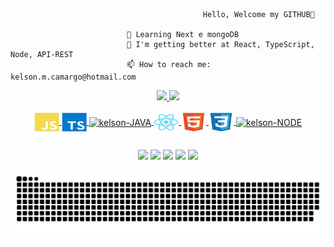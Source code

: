                                                Hello, Welcome my GITHUB👋
          
                              🚀 Learning Next e mongoDB
                              🌱 I'm getting better at React, TypeScript, Node, API-REST
                              📫 How to reach me: kelson.m.camargo@hotmail.com

<div align="center">
  <a href="https://github.com/kelsoncamargo">
  <img height="180em" src="https://github-readme-stats.vercel.app/api?username=kelsoncamargo&show_icons=true&theme=dark&include_all_commits=true&count_private=true"/>
  <img height="180em" src="https://github-readme-stats.vercel.app/api/top-langs/?username=kelsoncamargo&layout=compact&langs_count=7&theme=dark"/>
</div>

<div style="display: inline_block" align="center"><br>
  <img align="center" alt="kelson-Js" height="30" width="40" src="https://raw.githubusercontent.com/devicons/devicon/master/icons/javascript/javascript-plain.svg">
  <img align="center" alt="kelson-Ts" height="30" width="40" src="https://raw.githubusercontent.com/devicons/devicon/master/icons/typescript/typescript-plain.svg">
  <img align="center" alt="kelson-JAVA" height="30" width="40" src="https://img.icons8.com/color/48/null/java-coffee-cup-logo--v1.png">
  <img align="center" alt="kelson-React" height="30" width="40" src="https://raw.githubusercontent.com/devicons/devicon/master/icons/react/react-original.svg">
  <img align="center" alt="kelson-HTML" height="30" width="40" src="https://raw.githubusercontent.com/devicons/devicon/master/icons/html5/html5-original.svg">
  <img align="center" alt="kelson-CSS" height="30" width="40" src="https://raw.githubusercontent.com/devicons/devicon/master/icons/css3/css3-original.svg">
  <img align="center" alt="kelson-NODE" height="30" width="40" src="https://cdn.jsdelivr.net/gh/devicons/devicon/icons/nodejs/nodejs-original.svg">
</div>

##
 
<div align="center"> 
  <a href="https://instagram.com/kelsoncamargo_" target="_blank"><img src="https://img.shields.io/badge/-Instagram-%23E4405F?style=for-the-badge&logo=instagram&logoColor=white" target="_blank"></a>
 	<a href="#"><img src="https://img.shields.io/badge/Twitch-9146FF?style=for-the-badge&logo=twitch&logoColor=white" target="_blank"></a>
 <a href="#" target="_blank"><img src="https://img.shields.io/badge/Discord-7289DA?style=for-the-badge&logo=discord&logoColor=white" target="_blank"></a> 
  <a href = "mailto:kelson.m.camargo@gmail.com"><img src="https://img.shields.io/badge/-Gmail-%23333?style=for-the-badge&logo=gmail&logoColor=white" target="_blank"></a>
  <a href="https://www.linkedin.com/in/kelsoncamargo/" target="_blank"><img src="https://img.shields.io/badge/-LinkedIn-%230077B5?style=for-the-badge&logo=linkedin&logoColor=white" target="_blank"></a> 
 
  ![Snake animation](https://github.com/kelson-M-C/kelson-M-C/blob/output/github-contribution-grid-snake.svg)
 
</div>

